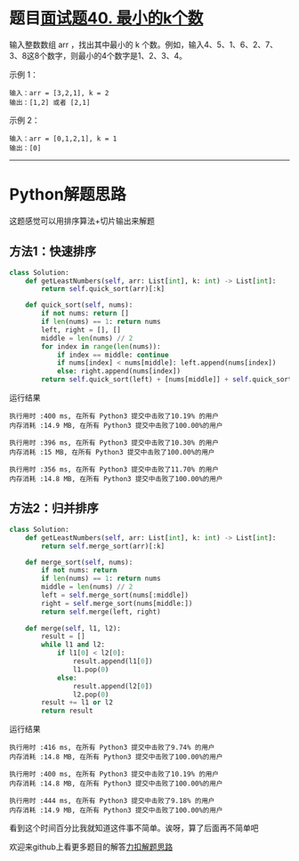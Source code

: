 # 题目[面试题40. 最小的k个数](https://leetcode-cn.com/problems/zui-xiao-de-kge-shu-lcof/)

输入整数数组 arr ，找出其中最小的 k 个数。例如，输入4、5、1、6、2、7、3、8这8个数字，则最小的4个数字是1、2、3、4。



示例 1：

```
输入：arr = [3,2,1], k = 2
输出：[1,2] 或者 [2,1]
```



示例 2：

```
输入：arr = [0,1,2,1], k = 1
输出：[0]
```



*****

# Python解题思路

这题感觉可以用排序算法+切片输出来解题

## 方法1：快速排序

```python
class Solution:
    def getLeastNumbers(self, arr: List[int], k: int) -> List[int]:
        return self.quick_sort(arr)[:k]

    def quick_sort(self, nums):
        if not nums: return []
        if len(nums) == 1: return nums
        left, right = [], []
        middle = len(nums) // 2
        for index in range(len(nums)):
            if index == middle: continue
            if nums[index] < nums[middle]: left.append(nums[index])
            else: right.append(nums[index])
        return self.quick_sort(left) + [nums[middle]] + self.quick_sort(right)
```

运行结果

```
执行用时 :400 ms, 在所有 Python3 提交中击败了10.19% 的用户
内存消耗 :14.9 MB, 在所有 Python3 提交中击败了100.00%的用户

执行用时 :396 ms, 在所有 Python3 提交中击败了10.30% 的用户
内存消耗 :15 MB, 在所有 Python3 提交中击败了100.00%的用户

执行用时 :356 ms, 在所有 Python3 提交中击败了11.70% 的用户
内存消耗 :14.8 MB, 在所有 Python3 提交中击败了100.00%的用户
```

## 方法2：归并排序

```python
class Solution:
    def getLeastNumbers(self, arr: List[int], k: int) -> List[int]:
        return self.merge_sort(arr)[:k]

    def merge_sort(self, nums):
        if not nums: return
        if len(nums) == 1: return nums
        middle = len(nums) // 2
        left = self.merge_sort(nums[:middle])
        right = self.merge_sort(nums[middle:])
        return self.merge(left, right)
    
    def merge(self, l1, l2):
        result = []
        while l1 and l2:
            if l1[0] < l2[0]:
                result.append(l1[0])
                l1.pop(0)
            else:
                result.append(l2[0])
                l2.pop(0)
        result += l1 or l2
        return result
```

运行结果

```
执行用时 :416 ms, 在所有 Python3 提交中击败了9.74% 的用户
内存消耗 :14.8 MB, 在所有 Python3 提交中击败了100.00%的用户

执行用时 :400 ms, 在所有 Python3 提交中击败了10.19% 的用户
内存消耗 :14.8 MB, 在所有 Python3 提交中击败了100.00%的用户

执行用时 :444 ms, 在所有 Python3 提交中击败了9.18% 的用户
内存消耗 :14.9 MB, 在所有 Python3 提交中击败了100.00%的用户
```

看到这个时间百分比我就知道这件事不简单。诶呀，算了后面再不简单吧

欢迎来github上看更多题目的解答[力扣解题思路](https://github.com/WRAllen/LeetCode)

  